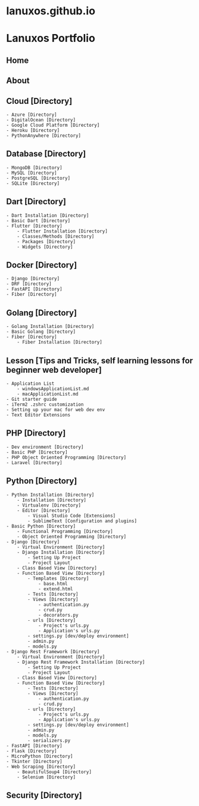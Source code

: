 # lanuxos.github.io
# Lanuxos Portfolio

## Home
## About
## Cloud [Directory]
    - Azure [Directory]
    - DigitalOcean [Directory]
    - Google Cloud Platform [Directory]
    - Heroku [Directory]
    - PythonAnywhere [Directory]
## Database [Directory]
    - MongoDB [Directory]
    - MySQL [Directory]
    - PostgreSQL [Directory]
    - SQLite [Directory]
## Dart [Directory]
    - Dart Installation [Directory]
    - Basic Dart [Directory]
    - Flutter [Directory]
        - Flutter Installation [Directory]
        - Classes/Methods [Directory]
        - Packages [Directory]
        - Widgets [Directory]
## Docker [Directory]
    - Django [Directory]
    - DRF [Directory]
    - FastAPI [Directory]
    - Fiber [Directory]
## Golang [Directory]
    - Golang Installation [Directory]
    - Basic Golang [Directory]
    - Fiber [Directory]
        - Fiber Installation [Directory]
## Lesson [Tips and Tricks, self learning lessons for beginner web developer]
    - Application List
        - windowsApplicationList.md
        - macApplicationList.md
    - Git starter guide
    - iTerm2 .zshrc customization
    - Setting up your mac for web dev env
    - Text Editor Extensions
## PHP [Directory]
    - Dev environment [Directory]
    - Basic PHP [Directory]
    - PHP Object Oriented Programming [Directory]
    - Laravel [Directory]
## Python [Directory]
    - Python Installation [Directory]
        - Installation [Directory]
        - Virtualenv [Directory]
        - Editor [Directory]
            - Visual Studio Code [Extensions]
            - SublimeText [Configuration and plugins]
    - Basic Python [Directory]
        - Functional Programming [Directory]
        - Object Oriented Programming [Directory]
    - Django [Directory]
        - Virtual Environment [Directory]
        - Django Installation [Directory]
            - Setting Up Project
            - Project Layout
        - Class Based View [Directory]
        - Function Based View [Directory]
            - Templates [Directory]
                - base.html
                - extend.html
            - Tests [Directory]
            - Views [Directory]
                - authentication.py
                - crud.py
                - decorators.py
            - urls [Directory]
                - Project's urls.py
                - Application's urls.py
            - settings.py [dev/deploy environment]
            - admin.py
            - models.py
    - Django Rest Framework [Directory]
        - Virtual Environment [Directory]
        - Django Rest Framework Installation [Directory]
            - Setting Up Project
            - Project Layout
        - Class Based View [Directory]
        - Function Based View [Directory]
            - Tests [Directory]
            - Views [Directory]
                - authentication.py
                - crud.py
            - urls [Directory]
                - Project's urls.py
                - Application's urls.py
            - settings.py [dev/deploy environment]
            - admin.py
            - models.py
            - serializers.py
    - FastAPI [Directory]
    - Flask [Directory]
    - MicroPython [Directory]
    - Tkinter [Directory]
    - Web Scraping [Directory]
        - BeautifulSoup4 [Directory]
        - Selenium [Directory]
## Security [Directory]